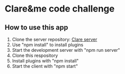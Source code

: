 # Clare&me code challenge

## How to use this app

1. Clone the server repository: [Clare server](https://github.com/mfimia/clare-server "Clare server")
2. Use "npm install" to install plugins
3. Start the development server with "npm run server"
4. Clone this respository
5. Install plugins with "npm install"
6. Start the client with "npm start"

